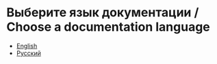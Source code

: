 # Выберите язык документации / Choose a documentation language

- [English](doc/en/README-ENG.md)
- [Русский](doc/ru/README-RUS.md)
